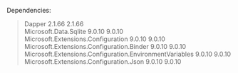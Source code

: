 Dependencies:
   > Dapper                                                       2.1.66      2.1.66  
   > Microsoft.Data.Sqlite                                        9.0.10      9.0.10  
   > Microsoft.Extensions.Configuration                           9.0.10      9.0.10  
   > Microsoft.Extensions.Configuration.Binder                    9.0.10      9.0.10  
   > Microsoft.Extensions.Configuration.EnvironmentVariables      9.0.10      9.0.10  
   > Microsoft.Extensions.Configuration.Json                      9.0.10      9.0.10  
